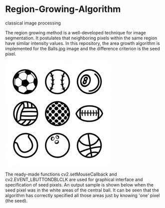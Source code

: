 # Region-Growing-Algorithm
classical image processing

The region growing method is a well-developed technique for image segmentation. It postulates that neighboring pixels within the same region have similar intensity values.
In this repository, the area growth algorithm is implemented for the Balls.jpg image and the difference criterion is the seed pixel.

![input](https://github.com/zahrasa/Region-Growing-Algorithm/blob/main/img/Balls.jpg)

The ready-made functions cv2.setMouseCallback and cv2.EVENT_LBUTTONDBLCLK are used for graphical interface and specification of seed pixels. An output sample is shown below when the seed pixel was in the white areas of the central ball. It can be seen that the algorithm has correctly specified all those areas just by knowing 'one' pixel (the seed).
